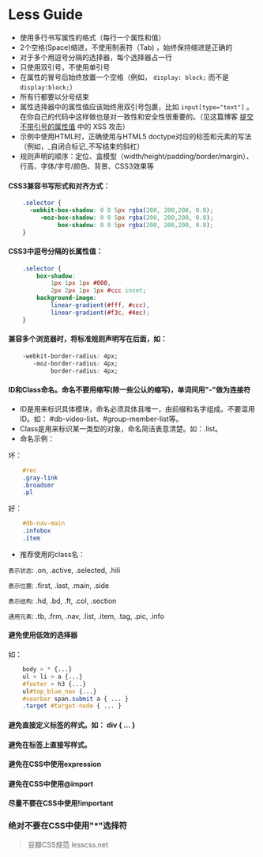# Less Guide

* 使用多行书写属性的格式（每行一个属性和值）
* 2个空格(Space)缩进，不使用制表符（Tab) ，始终保持缩进是正确的
* 对于多个用逗号分隔的选择器，每个选择器占一行
* 只使用双引号，不使用单引号
* 在属性的冒号后始终放置一个空格（例如， `display: block;` 而不是 `display:block;`）
* 所有行都要以分号结束
* 属性选择器中的属性值应该始终用双引号包裹，比如 `input[type="text"]` 。在你自己的代码中这样做也是对一致性和安全性很重要的。（见这篇博客 [提交不带引号的属性值](http://mathiasbynens.be/notes/unquoted-attribute-values) 中的 XSS 攻击）
* 示例中使用HTML时，正确使用与HTML5 doctype对应的标签和元素的写法（例如，_自闭合标记_不写结束的斜杠）
* 规则声明的顺序：定位、盒模型（width/height/padding/border/margin）、行高、字体/字号/颜色、背景、CSS3效果等

#### CSS3兼容书写形式和对齐方式：

```css
    .selector {
      -webkit-box-shadow: 0 0 5px rgba(200, 200,200, 0.8);
         -moz-box-shadow: 0 0 5px rgba(200, 200,200, 0.8);
              box-shadow: 0 0 5px rgba(200, 200,200, 0.8);
    }
```

#### CSS3中逗号分隔的长属性值：

```css
    .selector {
        box-shadow:
            1px 1px 1px #000,
            2px 2px 1px 1px #ccc inset;
        background-image:
            linear-gradient(#fff, #ccc),
            linear-gradient(#f3c, #4ec);
    }
```

#### 兼容多个浏览器时，将标准规则声明写在后面，如：

```css
    -webkit-border-radius: 4px;
       -moz-border-radius: 4px;
            border-radius: 4px;
```

#### ID和Class命名。命名不要用缩写(除一些公认的缩写)，单词间用"-"做为连接符

 * ID是用来标识具体模块，命名必须具体且唯一，由前缀和名字组成。不要滥用ID。如： #db-video-list、#group-member-list等。
 * Class是用来标识某一类型的对象，命名简洁表意清楚。如：.list。
 * 命名示例：

坏：

```css
    #rec
    .gray-link
    .broadsmr
    .pl
```

好：

```css
    #db-nav-main
    .infobox
    .item
```

 * 推荐使用的class名：

`表示状态`: .on, .active, .selected, .hili

`表示位置`: .first, .last, .main, .side

`表示结构`: .hd, .bd, .ft, .col, .section

`通用元素`: .tb, .frm, .nav, .list, .item, .tag, .pic, .info

#### 避免使用低效的选择器

如：

```css
    body > * {...}
    ul > li > a {...}
    #footer > h3 {...}
    ul#top_blue_nav {...}
    #searbar span.submit a { ... }
    .target #target-node { ... }
```

#### 避免直接定义标签的样式。如： div { ... }

#### 避免在标签上直接写样式。

#### 避免在CSS中使用expression

#### 避免在CSS中使用@import

#### 尽量不要在CSS中使用!important

### 绝对不要在CSS中使用"*"选择符

> 豆瓣CSS规范
> lesscss.net
